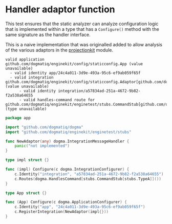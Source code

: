 # Handler adaptor function

This test ensures that the static analyzer can analyze configuration logic that
is implemented within a type that has a `Configure()` method with the same
signature as the handler interface.

This is a naive implementation that was originalled added to allow analysis of
the various adaptors in the [projectionkit] module.

[projectionkit]: https://github.com/dogmatiq/projectionkit

```au:output au:group=matrix
valid application github.com/dogmatiq/enginekit/config/staticconfig.App (value unavailable)
  - valid identity app/24c4a011-3d9e-493a-95c6-ef9ab059f65f
  - valid integration github.com/dogmatiq/enginekit/config/staticconfig.Adaptor[github.com/dogmatiq/enginekit/config/staticconfig.impl] (value unavailable)
      - valid identity integration/a57834ad-251a-4672-9b82-f2a538a64655
      - valid handles-command route for github.com/dogmatiq/enginekit/enginetest/stubs.CommandStub[github.com/dogmatiq/enginekit/enginetest/stubs.TypeA] (type unavailable)
```

```go au:input au:group=matrix
package app

import "github.com/dogmatiq/dogma"
import "github.com/dogmatiq/enginekit/enginetest/stubs"

func NewAdaptor(any) dogma.IntegrationMessageHandler {
	panic("not implemented")
}

type impl struct {}

func (impl) Configure(c dogma.IntegrationConfigurer) {
	c.Identity("integration", "a57834ad-251a-4672-9b82-f2a538a64655")
	c.Routes(dogma.HandlesCommand[stubs.CommandStub[stubs.TypeA]]())
}

type App struct {}

func (App) Configure(c dogma.ApplicationConfigurer) {
	c.Identity("app", "24c4a011-3d9e-493a-95c6-ef9ab059f65f")
	c.RegisterIntegration(NewAdaptor(impl{}))
}
```
